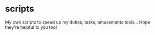 # scripts
My own scripts to speed up my duties, tasks, amusements tools... 
Hope they're helpful to you too!

